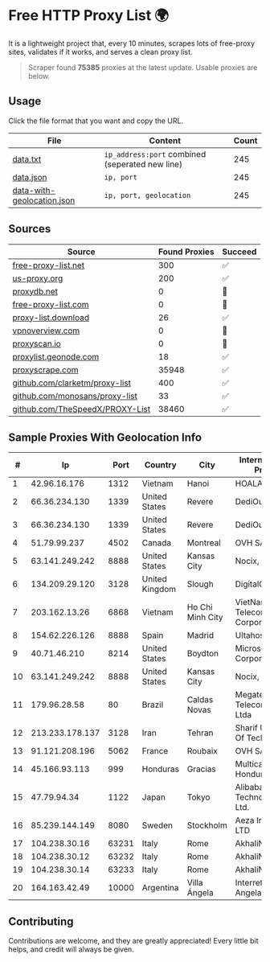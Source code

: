 
# Free HTTP Proxy List 🌍

It is a lightweight project that, every 10 minutes, scrapes lots of free-proxy sites, validates if it works, and serves a clean proxy list.


> Scraper found **75385** proxies at the latest update. Usable proxies are below.

## Usage

Click the file format that you want and copy the URL.


|File|Content|Count|
|----|-------|-----|
|[data.txt](https://raw.githubusercontent.com/themiralay/Proxy-List-World/master/data.txt)|`ip_address:port` combined (seperated new line)|245|
|[data.json](https://raw.githubusercontent.com/themiralay/Proxy-List-World/master/data.json)|`ip, port`|245|
|[data-with-geolocation.json](https://raw.githubusercontent.com/themiralay/Proxy-List-World/master/data-with-geolocation.json)|`ip, port, geolocation`|245|

## Sources

|Source|Found Proxies|Succeed|
|------|-------------|-------|
|[free-proxy-list.net](https://free-proxy-list.net)|300|✅|
|[us-proxy.org](https://www.us-proxy.org)|200|✅|
|[proxydb.net](http://proxydb.net)|0|🚫|
|[free-proxy-list.com](https://free-proxy-list.com/?page=&port=&type%5B%5D=http&type%5B%5D=https&up_time=0&search=Search)|0|🚫|
|[proxy-list.download](https://www.proxy-list.download/HTTP)|26|✅|
|[vpnoverview.com](https://vpnoverview.com/privacy/anonymous-browsing/free-proxy-servers)|0|🚫|
|[proxyscan.io](https://www.proxyscan.io)|0|🚫|
|[proxylist.geonode.com](https://proxylist.geonode.com/api/proxy-list?limit=300&page=1&sort_by=lastChecked&sort_type=desc&protocols=http,https)|18|✅|
|[proxyscrape.com](https://api.proxyscrape.com/v2/?request=displayproxies&protocol=http&timeout=10000&country=all&ssl=all&anonymity=all)|35948|✅|
|[github.com/clarketm/proxy-list](https://raw.githubusercontent.com/clarketm/proxy-list/master/proxy-list-raw.txt)|400|✅|
|[github.com/monosans/proxy-list](https://raw.githubusercontent.com/monosans/proxy-list/main/proxies/http.txt)|33|✅|
|[github.com/TheSpeedX/PROXY-List](https://raw.githubusercontent.com/TheSpeedX/PROXY-List/master/http.txt)|38460|✅|


## Sample Proxies With Geolocation Info

|#|Ip|Port|Country|City|Internet Service Provider|
|-|--|----|-------|----|-------------------------|
|1|42.96.16.176|1312|Vietnam|Hanoi|HOALAC-VNNIC|
|2|66.36.234.130|1339|United States|Revere|DediOutlet, LLC|
|3|66.36.234.130|1339|United States|Revere|DediOutlet, LLC|
|4|51.79.99.237|4502|Canada|Montreal|OVH SAS|
|5|63.141.249.242|8888|United States|Kansas City|Nocix, LLC|
|6|134.209.29.120|3128|United Kingdom|Slough|DigitalOcean, LLC|
|7|203.162.13.26|6868|Vietnam|Ho Chi Minh City|VietNam Post and Telecom Corporation|
|8|154.62.226.126|8888|Spain|Madrid|Ultahost, Inc.|
|9|40.71.46.210|8214|United States|Boydton|Microsoft Corporation|
|10|63.141.249.242|8888|United States|Kansas City|Nocix, LLC|
|11|179.96.28.58|80|Brazil|Caldas Novas|Megatelecom Telecomunicacoes Ltda|
|12|213.233.178.137|3128|Iran|Tehran|Sharif University Of Technology|
|13|91.121.208.196|5062|France|Roubaix|OVH SAS|
|14|45.166.93.113|999|Honduras|Gracias|Multicable De Honduras|
|15|47.79.94.34|1122|Japan|Tokyo|Alibaba (US) Technology Co., Ltd.|
|16|85.239.144.149|8080|Sweden|Stockholm|Aeza International LTD|
|17|104.238.30.16|63231|Italy|Rome|AkhaliNet LLC|
|18|104.238.30.12|63232|Italy|Rome|AkhaliNet LLC|
|19|104.238.30.14|63233|Italy|Rome|AkhaliNet LLC|
|20|164.163.42.49|10000|Argentina|Villa Ángela|Interret Villa Angela SRL|



## Contributing

Contributions are welcome, and they are greatly appreciated! Every
little bit helps, and credit will always be given.

